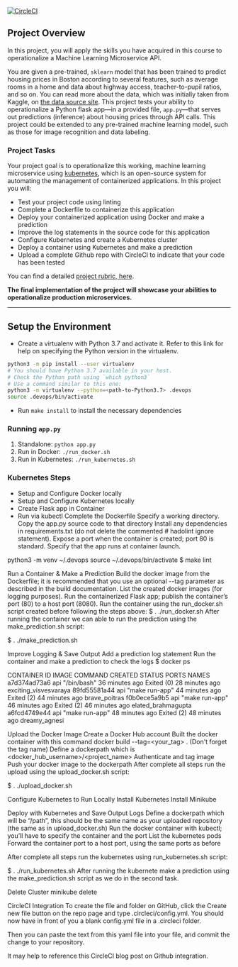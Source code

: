 [![CircleCI](https://circleci.com/gh/Omarmmaher/project4-ml-microservice-kubernetes/tree/main.svg?style=svg&circle-token=cb6b266511edc298f9a105ebebaa5c3e0ecaf138)](https://circleci.com/gh/Omarmmaher/project4-ml-microservice-kubernetes/tree/main)

## Project Overview

In this project, you will apply the skills you have acquired in this course to operationalize a Machine Learning Microservice API. 

You are given a pre-trained, `sklearn` model that has been trained to predict housing prices in Boston according to several features, such as average rooms in a home and data about highway access, teacher-to-pupil ratios, and so on. You can read more about the data, which was initially taken from Kaggle, on [the data source site](https://www.kaggle.com/c/boston-housing). This project tests your ability to operationalize a Python flask app—in a provided file, `app.py`—that serves out predictions (inference) about housing prices through API calls. This project could be extended to any pre-trained machine learning model, such as those for image recognition and data labeling.

### Project Tasks

Your project goal is to operationalize this working, machine learning microservice using [kubernetes](https://kubernetes.io/), which is an open-source system for automating the management of containerized applications. In this project you will:
* Test your project code using linting
* Complete a Dockerfile to containerize this application
* Deploy your containerized application using Docker and make a prediction
* Improve the log statements in the source code for this application
* Configure Kubernetes and create a Kubernetes cluster
* Deploy a container using Kubernetes and make a prediction
* Upload a complete Github repo with CircleCI to indicate that your code has been tested

You can find a detailed [project rubric, here](https://review.udacity.com/#!/rubrics/2576/view).

**The final implementation of the project will showcase your abilities to operationalize production microservices.**

---

## Setup the Environment

* Create a virtualenv with Python 3.7 and activate it. Refer to this link for help on specifying the Python version in the virtualenv. 
```bash
python3 -m pip install --user virtualenv
# You should have Python 3.7 available in your host. 
# Check the Python path using `which python3`
# Use a command similar to this one:
python3 -m virtualenv --python=<path-to-Python3.7> .devops
source .devops/bin/activate
```
* Run `make install` to install the necessary dependencies

### Running `app.py`

1. Standalone:  `python app.py`
2. Run in Docker:  `./run_docker.sh`
3. Run in Kubernetes:  `./run_kubernetes.sh`

### Kubernetes Steps

* Setup and Configure Docker locally
* Setup and Configure Kubernetes locally
* Create Flask app in Container
* Run via kubectl
Complete the Dockerfile
Specify a working directory. Copy the app.py source code to that directory Install any dependencies in requirements.txt (do not delete the commented # hadolint ignore statement). Expose a port when the container is created; port 80 is standard. Specify that the app runs at container launch.

python3 -m venv ~/.devops source ~/.devops/bin/activate $ make lint

Run a Container & Make a Prediction Build the docker image from the Dockerfile; it is recommended that you use an optional --tag parameter as described in the build documentation. List the created docker images (for logging purposes). Run the containerized Flask app; publish the container’s port (80) to a host port (8080). Run the container using the run_docker.sh script created before following the steps above:
$ . ./run_docker.sh After running the container we can able to run the prediction using the make_prediction.sh script:

$ . ./make_prediction.sh

Improve Logging & Save Output Add a prediction log statement Run the container and make a prediction to check the logs
$ docker ps

CONTAINER ID IMAGE COMMAND CREATED STATUS PORTS NAMES a7d374ad73a6 api "/bin/bash" 36 minutes ago Exited (0) 28 minutes ago exciting_visvesvaraya 89fd55581a44 api "make run-app" 44 minutes ago Exited (2) 44 minutes ago brave_poitras f0b0ece5a9b5 api "make run-app" 46 minutes ago Exited (2) 46 minutes ago elated_brahmagupta a6fcd4749e44 api "make run-app" 48 minutes ago Exited (2) 48 minutes ago dreamy_agnesi

Upload the Docker Image Create a Docker Hub account Built the docker container with this command docker build --tag=<your_tag> . (Don't forget the tag name) Define a dockerpath which is <docker_hub_username>/<project_name> Authenticate and tag image Push your docker image to the dockerpath
After complete all steps run the upload using the upload_docker.sh script:

$ . ./upload_docker.sh

Configure Kubernetes to Run Locally Install Kubernetes Install Minikube

Deploy with Kubernetes and Save Output Logs Define a dockerpath which will be “/path”, this should be the same name as your uploaded repository (the same as in upload_docker.sh) Run the docker container with kubectl; you’ll have to specify the container and the port List the kubernetes pods Forward the container port to a host port, using the same ports as before

After complete all steps run the kubernetes using run_kubernetes.sh script:

$ . ./run_kubernetes.sh After running the kubernete make a prediction using the make_prediction.sh script as we do in the second task.

Delete Cluster minikube delete

CircleCI Integration To create the file and folder on GitHub, click the Create new file button on the repo page and type .circleci/config.yml. You should now have in front of you a blank config.yml file in a .circleci folder.

Then you can paste the text from this yaml file into your file, and commit the change to your repository.

It may help to reference this CircleCI blog post on Github integration.
